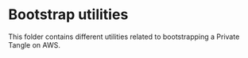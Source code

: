 # Bootstrap utilities

This folder contains different utilities related to bootstrapping a Private Tangle on AWS. 
